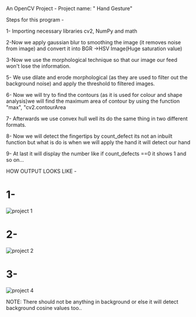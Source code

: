 An OpenCV Project -
Project name: " Hand Gesture"

Steps for this program -

1- Importing necessary libraries cv2, NumPy and math

2-Now we apply gaussian blur to smoothing the image (it removes noise from image) and convert it into BGR ->HSV Image(Huge saturation value)

3-Now we use the morphological technique so that our image our feed won't lose the information.

5- We use dilate and erode morphological (as they are used to filter out the background noise) and apply the threshold to filtered images.

6- Now we will try to find the contours (as it is used for colour and shape analysis)we will find the maximum area of contour by using the function "max", "cv2.contourArea

7- Afterwards we use convex hull well its do the same thing in two different formats.

8- Now we will detect the fingertips by count_defect its not an inbuilt function but what is do is when we will apply the hand it will detect our hand

9- At last it will display the number like if count_defects ==0 it shows 1 and so on...



HOW OUTPUT LOOKS LIKE -

# 1-

![project 1](https://user-images.githubusercontent.com/55251741/98218191-7c2cac00-1f71-11eb-9b31-908f2c282eb1.png)

# 2-
![project 2](https://user-images.githubusercontent.com/55251741/98218520-d9c0f880-1f71-11eb-95a3-2175eb2a91ed.png)

# 3-
![project 4](https://user-images.githubusercontent.com/55251741/98218588-efceb900-1f71-11eb-9dae-d2b2fc86a707.png)

NOTE: There should not be anything in background or else it will detect background cosine values too..




